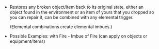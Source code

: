 - Restores any broken object/item back to its original state, either an object found in the environment or an item of yours that you dropped so you can repair it, can be combined with any elemental trigger.

  (Elemental combinations create elemental imbues.)

- Possible Examples: with Fire - Imbue of Fire (can apply on objects or equipment/items)